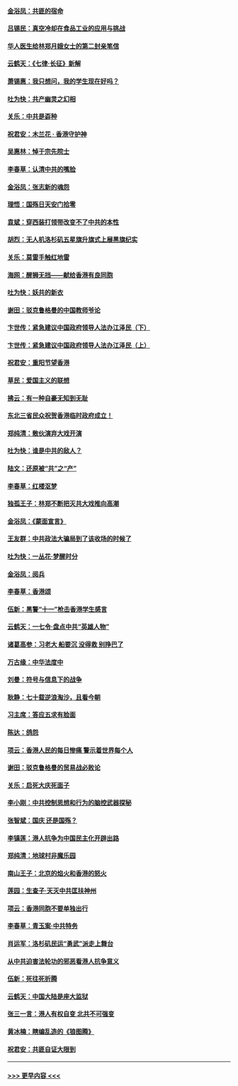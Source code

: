 #### [金浴凤：共匪的宿命](../pages/nsc993/n11586383.md?t=10140622) 
#### [吕锡民：真空冷却在食品工业的应用与挑战](../pages/nsc993/n11585819.md?t=10140622) 
#### [华人医生给林郑月娥女士的第二封亲笔信](../pages/nsc993/n11585124.md?t=10140622) 
#### [云鹤天：《七律·长征》新解](../pages/nsc993/n11584578.md?t=10140622) 
#### [萧锡惠：我只想问，我的学生现在好吗？](../pages/nsc993/n11583828.md?t=10140622) 
#### [吐为快：共产幽灵之幻相](../pages/nsc993/n11583224.md?t=10140622) 
#### [关乐：中共是孬种](../pages/nsc993/n11582099.md?t=10140622) 
#### [祝君安：木兰花 · 香港守护神](../pages/nsc993/n11581782.md?t=10140622) 
#### [吴惠林：悼于宗先院士](../pages/nsc993/n11580283.md?t=10140622) 
#### [李春草：认清中共的嘴脸](../pages/nsc993/n11579954.md?t=10140622) 
#### [金浴凤：张志新的魂怨](../pages/nsc993/n11579913.md?t=10140622) 
#### [理悟：国殇日天安门拾零](../pages/nsc993/n11579843.md?t=10140622) 
#### [袁斌：穿西装打领带改变不了中共的本性](../pages/nsc993/n11579814.md?t=10140622) 
#### [胡烈：无人机洛杉矶五星旗升旗式上展黑旗纪实](../pages/nsc993/n11579322.md?t=10140622) 
#### [关乐：莫雷手触红地雷](../pages/nsc993/n11577862.md?t=10140622) 
#### [海网：醒狮无挡——献给香港有良同胞](../pages/nsc993/n11577835.md?t=10140622) 
#### [吐为快：妖共的新衣](../pages/nsc993/n11577575.md?t=10140622) 
#### [谢田：驳克鲁格曼的中国教师爷论](../pages/nsc993/n11575034.md?t=10140622) 
#### [卞世传：紧急建议中国政府领导人法办江泽民（下）](../pages/nsc993/n11573390.md?t=10140622) 
#### [卞世传：紧急建议中国政府领导人法办江泽民（上）](../pages/nsc993/n11573208.md?t=10140622) 
#### [祝君安：重阳节望香港](../pages/nsc993/n11573190.md?t=10140622) 
#### [草民：爱国主义的联想](../pages/nsc993/n11572333.md?t=10140622) 
#### [拂云：有一种自豪无知到无耻](../pages/nsc993/n11572006.md?t=10140622) 
#### [东北三省民众祝贺香港临时政府成立！](../pages/nsc993/n11571215.md?t=10140622) 
#### [郑纯清：散伙演弃大戏开演](../pages/nsc993/n11570826.md?t=10140622) 
#### [吐为快：谁是中共的敌人？](../pages/nsc993/n11570817.md?t=10140622) 
#### [陆文：还原被“共”之“产”](../pages/nsc993/n11570798.md?t=10140622) 
#### [李春草：红楼沤梦](../pages/nsc993/n11569673.md?t=10140622) 
#### [独孤王子：林郑不断把灭共大戏推向高潮](../pages/nsc993/n11569381.md?t=10140622) 
#### [金浴凤：《蒙面宣言》](../pages/nsc993/n11569368.md?t=10140622) 
#### [王友群：中共政法大骗局到了该收场的时候了](../pages/nsc993/n11568940.md?t=10140622) 
#### [吐为快：一丛花‧梦醒时分](../pages/nsc993/n11567491.md?t=10140622) 
#### [金浴凤：阅兵](../pages/nsc993/n11567454.md?t=10140622) 
#### [李春草：香港颂](../pages/nsc993/n11567444.md?t=10140622) 
#### [伍新：黑警“十一”枪击香港学生感言](../pages/nsc993/n11567426.md?t=10140622) 
#### [云鹤天：一七令‧盘点中共“英雄人物”](../pages/nsc993/n11567091.md?t=10140622) 
#### [诸葛高参：习老大 船要沉 没得救 别挣巴了](../pages/nsc993/n11566976.md?t=10140622) 
#### [万古缘：中华法度中](../pages/nsc993/n11566726.md?t=10140622) 
#### [刘曼：符号与信息下的战争](../pages/nsc993/n11564655.md?t=10140622) 
#### [耿静：七十载逆浪淘沙，且看今朝](../pages/nsc993/n11564520.md?t=10140622) 
#### [习主席：答应五求有脸面](../pages/nsc993/n11563953.md?t=10140622) 
#### [陈达：鸽怨](../pages/nsc993/n11561879.md?t=10140622) 
#### [项云：香港人民的每日惨痛  警示着世界每个人](../pages/nsc993/n11559273.md?t=10140622) 
#### [谢田：驳克鲁格曼的贸易战必败论](../pages/nsc993/n11555840.md?t=10140622) 
#### [关乐：启死大庆死面子](../pages/nsc993/n11556823.md?t=10140622) 
#### [李小刚：中共控制思想和行为的脑控武器探秘](../pages/nsc993/n11556776.md?t=10140622) 
#### [张智斌：国庆  还是国殇？](../pages/nsc993/n11556617.md?t=10140622) 
#### [李镇莲：港人抗争为中国民主化开辟出路](../pages/nsc993/n11556570.md?t=10140622) 
#### [郑纯清：地球村非魔乐园](../pages/nsc993/n11555415.md?t=10140622) 
#### [南山王子：北京的焰火和香港的怒火](../pages/nsc993/n11555318.md?t=10140622) 
#### [莲园：生查子·天灭中共匡扶神州](../pages/nsc993/n11555302.md?t=10140622) 
#### [项云：香港同胞不要单独出行](../pages/nsc993/n11555276.md?t=10140622) 
#### [李春草：青玉案‧中共特务](../pages/nsc993/n11552356.md?t=10140622) 
#### [肖运军：洛杉矶民运“勇武”派走上舞台](../pages/nsc993/n11551595.md?t=10140622) 
#### [从中共迫害法轮功的邪恶看港人抗争意义](../pages/nsc993/n11540858.md?t=10140622) 
#### [伍新：死往死折腾](../pages/nsc993/n11550174.md?t=10140622) 
#### [云鹤天：中国大陆是座大监狱](../pages/nsc993/n11550155.md?t=10140622) 
#### [张三一言：港人有权自变 北共不可强变](../pages/nsc993/n11550132.md?t=10140622) 
#### [黄冰楠：瞎编乱造的《狼图腾》](../pages/nsc993/n11550082.md?t=10140622) 
#### [祝君安：共匪自证大限到](../pages/nsc993/n11550041.md?t=10140622) 

----
#### [ >>> 更早内容 <<< ](../indexes/nsc993-earlier.md)
